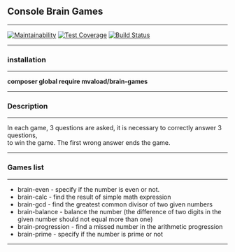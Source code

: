 
 ## Console Brain Games   
___
[![Maintainability](https://api.codeclimate.com/v1/badges/abeaf87357fc6ff6f234/maintainability)](https://codeclimate.com/github/mvaload/project-lvl1-s312/maintainability) [![Test Coverage](https://api.codeclimate.com/v1/badges/abeaf87357fc6ff6f234/test_coverage)](https://codeclimate.com/github/mvaload/project-lvl1-s312/test_coverage) [![Build Status](https://travis-ci.org/mvaload/project-lvl1-s312.svg?branch=master)](https://travis-ci.org/mvaload/project-lvl1-s312)   

___
### installation   
___
**composer global require mvaload/brain-games**   

___
### Description  
___
In each game, 3 questions are asked, it is necessary to correctly answer 3 questions,   
to win the game. The first wrong answer ends the game.
___
### Games list  
___
- brain-even - specify if the number is even or not.
- brain-calc - find the result of simple math expression
- brain-gcd - find the greatest common divisor of two given numbers
- brain-balance - balance the number (the difference of two digits in the given number should not equal more than one)
- brain-progression - find a missed number in the arithmetic progression
- brain-prime - specify if the number is prime or not   
___